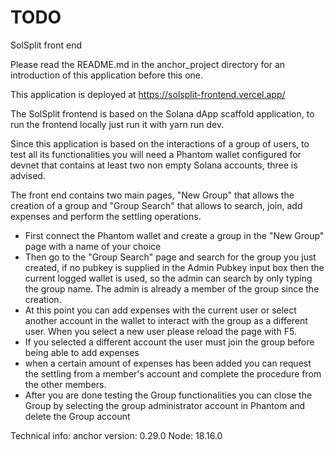 # TODO
SolSplit front end

Please read the README.md in the anchor_project directory for an introduction of this application before this one.

This application is deployed at https://solsplit-frontend.vercel.app/

The SolSplit frontend is based on the Solana dApp scaffold application, to run the frontend locally just run it with 
yarn run dev. 

Since this application is based on the interactions of a group of users, to test all its functionalities you will need a Phantom wallet configured for devnet that contains at least two non empty Solana accounts, three is advised.

The front end contains two main pages, "New Group" that allows the creation of a group and "Group Search" that allows to search, join, add expenses and perform the settling operations.

- First connect the Phantom wallet and create a group in the "New Group" page with a name of your choice
- Then go to the "Group Search" page and search for the group you just created, if no pubkey is supplied in the Admin Pubkey input box then the current logged wallet is used, so the admin can search by only typing the group name. The admin is already a member of the group since the creation.
- At this point you can add expenses with the current user or select another account in the wallet to interact with the group as a different user. When you select a new user please reload the page with F5. 
- If you selected a different account the user must join the group before being able to add expenses
- when a certain amount of expenses has been added you can request the settling from a member's account and complete the procedure from the other members.
- After you are done testing the Group functionalities you can close the Group by selecting the group administrator account in Phantom and delete the Group account

Technical info:
anchor version: 0.29.0
Node: 18.16.0
